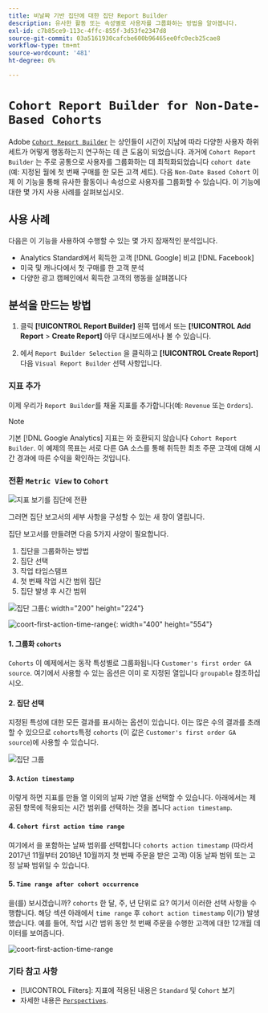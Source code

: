 ```yaml
---
title: 비날짜 기반 집단에 대한 집단 Report Builder
description: 유사한 활동 또는 속성별로 사용자를 그룹화하는 방법을 알아봅니다.
exl-id: c7b85ce9-113c-4ffc-855f-3d53fe2347d8
source-git-commit: 03a5161930cafcbe600b96465ee0fc0ecb25cae8
workflow-type: tm+mt
source-wordcount: '481'
ht-degree: 0%

---
```


# `Cohort Report Builder for Non-Date-Based Cohorts`

Adobe [`Cohort Report Builder`](../dev-reports/cohort-rpt-bldr.md) 는 상인들이 시간이 지남에 따라 다양한 사용자 하위 세트가 어떻게 행동하는지 연구하는 데 큰 도움이 되었습니다. 과거에 `Cohort Report Builder` 는 주로 공통으로 사용자를 그룹화하는 데 최적화되었습니다 `cohort date` (예: 지정된 월에 첫 번째 구매를 한 모든 고객 세트). 다음 `Non-Date Based Cohort` 이제 이 기능을 통해 유사한 활동이나 속성으로 사용자를 그룹화할 수 있습니다. 이 기능에 대한 몇 가지 사용 사례를 살펴보십시오.

## 사용 사례

다음은 이 기능을 사용하여 수행할 수 있는 몇 가지 잠재적인 분석입니다.

* Analytics Standard에서 획득한 고객 [!DNL Google] 비교 [!DNL Facebook]
* 미국 및 캐나다에서 첫 구매를 한 고객 분석
* 다양한 광고 캠페인에서 획득한 고객의 행동을 살펴봅니다

## 분석을 만드는 방법

1. 클릭 **[!UICONTROL Report Builder]** 왼쪽 탭에서 또는 **[!UICONTROL Add Report** > **Create Report]** 아무 대시보드에서나 볼 수 있습니다.

1. 에서 `Report Builder Selection` 을 클릭하고 **[!UICONTROL Create Report]** 다음 `Visual Report Builder` 선택 사항입니다.

### 지표 추가

이제 우리가 `Report Builder`를 채울 지표를 추가합니다(예: `Revenue` 또는 `Orders`).

>[!NOTE]
>
>기본 [!DNL Google Analytics] 지표는 와 호환되지 않습니다 `Cohort Report Builder`. 이 예제의 목표는 서로 다른 GA 소스를 통해 취득한 최초 주문 고객에 대해 시간 경과에 따른 수익을 확인하는 것입니다.

### 전환 `Metric View` to `Cohort`

![지표 보기를 집단에 전환](../../assets/1-toggle-metric-view-to-cohort.png)

그러면 집단 보고서의 세부 사항을 구성할 수 있는 새 창이 열립니다.

집단 보고서를 만들려면 다음 5가지 사양이 필요합니다.

1. 집단을 그룹화하는 방법
1. 집단 선택
1. 작업 타임스탬프
1. 첫 번째 작업 시간 범위 집단
1. 집단 발생 후 시간 범위

![집단 그룹](../../assets/2-cohort-groups.png){: width=&quot;200&quot; height=&quot;224&quot;}

![coort-first-action-time-range](../../assets/3-cohort-first-action-time-range.png){: width=&quot;400&quot; height=&quot;554&quot;}

#### 1. 그룹화 `cohorts`

`Cohorts` 이 예제에서는 동작 특성별로 그룹화됩니다 `Customer's first order GA source`. 여기에서 사용할 수 있는 옵션은 이미 로 지정된 열입니다 `groupable` 참조하십시오.

#### 2. 집단 선택

지정된 특성에 대한 모든 결과를 표시하는 옵션이 있습니다. 이는 많은 수의 결과를 초래할 수 있으므로 `cohorts`특정 `cohorts` (이 값은 `Customer's first order GA source`)에 사용할 수 있습니다.

![집단 그룹](../../assets/4-cohort-groups.png)<!--{: width="300" height="338"}-->

#### 3. `Action timestamp`

이렇게 하면 지표를 만들 열 이외의 날짜 기반 열을 선택할 수 있습니다. 아래에서는 제공된 항목에 적용되는 시간 범위를 선택하는 것을 봅니다 `action timestamp`.

#### 4. `Cohort first action time range`

여기에서 을 포함하는 날짜 범위를 선택합니다 `cohorts action timestamp` (따라서 2017년 11월부터 2018년 10월까지 첫 번째 주문을 받은 고객) 이동 날짜 범위 또는 고정 날짜 범위일 수 있습니다.

#### 5. `Time range after cohort occurrence`

을(를) 보시겠습니까? `cohorts` 한 달, 주, 년 단위로 요? 여기서 이러한 선택 사항을 수행합니다. 해당 섹션 아래에서 `time range` 후 `cohort action timestamp` 이(가) 발생했습니다. 예를 들어, 작업 시간 범위 동안 첫 번째 주문을 수행한 고객에 대한 12개월 데이터를 보여줍니다.

![coort-first-action-time-range](../../assets/5-cohort-first-action-time-range.png)<!--{: width="400" height="557"}-->

### 기타 참고 사항

* [!UICONTROL Filters]: 지표에 적용된 내용은 `Standard` 및 `Cohort` 보기
* 자세한 내용은 [`Perspectives`](../../data-analyst/dev-reports/cohort-rpt-bldr.md).
